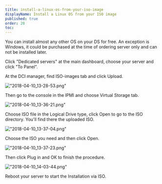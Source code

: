 ```yaml
---
title: install-a-linux-os-from-your-iso-image
displayName: Install a Linux OS from your ISO image
published: true
order: 20
toc:
---
```


You can install almost any other OS on your DS for free. An exception is Windows, it could be purchased at the time of ordering server only and can not be installed later.


Click "Dedicated servers" at the main dashboard, choose your server and click "To Panel".


At the DCI manager, find ISO-images tab and click Upload.


![\"2018-04-10_13-28-53.png\"](\"https://support.gcore.com/hc/article_attachments/360001196169/2018-04-10_13-28-53.png\")


Then go to the console in the IPMI and choose Virtual Storage tab.


![\"2018-04-10_13-36-21.png\"](\"https://support.gcore.com/hc/article_attachments/360001196189/2018-04-10_13-36-21.png\")


Choose ISO file in the Logical Drive type, click Open to go to the ISO directory. You'll find there the uploaded ISO.


![\"2018-04-10_13-37-04.png\"](\"https://support.gcore.com/hc/article_attachments/360001196249/2018-04-10_13-37-04.png\")


Choose the ISO you need and then click Open.


![\"2018-04-10_13-37-23.png\"](\"https://support.gcore.com/hc/article_attachments/360001196289/2018-04-10_13-37-23.png\")


Then click Plug in and OK to finish the procedure.


![\"2018-04-10_14-03-44.png\"](\"https://support.gcore.com/hc/article_attachments/360001193505/2018-04-10_14-03-44.png\")


Reboot your server to start the Installation via ISO.